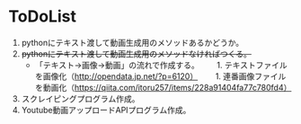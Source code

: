 # ToDoList

1. pythonにテキスト渡して動画生成用のメソッドあるかどうか。
  1. ~~pythonにテキスト渡して動画生成用のメソッドなければつくる。~~
      - 「テキスト→画像→動画」の流れで作成する。
        1. テキストファイルを画像化（http://opendata.jp.net/?p=6120）
        1. 連番画像ファイルを動画化（https://qiita.com/itoru257/items/228a91404fa77c780fd4）
1. スクレイピングプログラム作成。
1. Youtube動画アップロードAPIプログラム作成。
